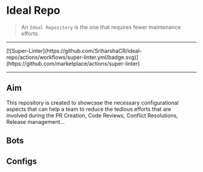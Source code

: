 # Ideal Repo

> An `Ideal Repository` is the one that requires fewer maintenance efforts.

<hr />
[![Super-Linter](https://github.com/SriharshaCR/ideal-repo/actions/workflows/super-linter.yml/badge.svg)](https://github.com/marketplace/actions/super-linter)

<hr />

## Aim

This repository is created to showcase the necessary configurational aspects that can help a team to reduce the tedious efforts that are involved during the PR Creation, Code Reviews, Conflict Resolutions, Release management...

## Bots

## Configs
